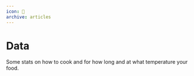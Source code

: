 ```yaml
---
icon: 🥩
archive: articles
---
```


# Data

Some stats on how to cook and for how long and at what temperature your food. 
